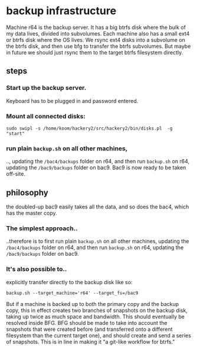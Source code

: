 # backup infrastructure
Machine r64 is the backup server. It has a big btrfs disk where the bulk of my data lives, divided into subvolumes.
Each machine also has a small ext4 or btrfs disk where the OS lives.
We rsync ext4 disks into a subvolume on the btrfs disk, and then use bfg to transfer the btrfs subvolumes.
But maybe in future we should just rsync them to the target btrfs filesystem directly.

## steps

### Start up the backup server. 
Keyboard has to be plugged in and password entered.

### Mount all connected disks:
```
sudo swipl -s /home/koom/hackery2/src/hackery2/bin/disks.pl  -g "start"
```

### run plain `backup.sh` on all other machines,
.., updating the `/bac4/backups` folder on r64, and then run `backup.sh` on r64, updating the `/bac9/backups` folder on bac9. Bac9 is now ready to be taken off-site.


## philosophy
the doubled-up bac9 easily takes all the data, and so does the bac4, which has the master copy.

### The simplest approach..
 ..therefore is to first run plain `backup.sh` on all other machines, updating the `/bac4/backups` folder on r64, and then run `backup.sh` on r64, updating the `/bac9/backups` folder on bac9. 

### It's also possible to..
explicitly transfer directly to the backup disk like so:
```
backup.sh --target_machine='r64' --target_fs=/bac9
```
But if a machine is backed up to both the primary copy and the backup copy, this in effect creates two branches of snapshots on the backup disk, taking up twice as much space and bandwidth. This should eventually be resolved inside BFG. BFG should be made to take into account the snapshots that were created before (and transferred onto a different filesystem than the current target one), and should create and send a series of snapshots. This is in line in making it "a git-like workflow for btrfs." 

